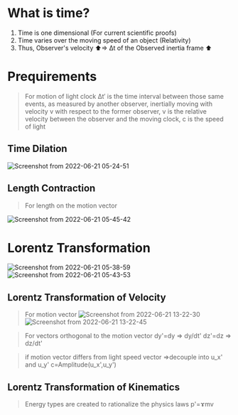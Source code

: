 # What is time?
1. Time is one dimensional (For current scientific proofs)
2. Time varies over the moving speed of an object (Relativity)
3. Thus, Observer's velocity ⬆=> Δt of the Observed inertia frame ⬆
# Prequirements
> For motion of light clock
> Δt′ is the time interval between those same events, as measured by another observer, inertially moving with velocity v with respect to the former observer, v is the relative velocity between the observer and the moving clock, c is the speed of light

## Time Dilation
![Screenshot from 2022-06-21 05-24-51](https://user-images.githubusercontent.com/45451908/174679576-53167eda-dd44-493b-b574-0e70c0900ae7.png)

## Length Contraction
> For length on the motion vector

![Screenshot from 2022-06-21 05-45-42](https://user-images.githubusercontent.com/45451908/174681468-ccab8c12-d833-469b-86f2-2051d459dcab.png)

# Lorentz Transformation
![Screenshot from 2022-06-21 05-38-59](https://user-images.githubusercontent.com/45451908/174680888-c9cbf7a7-4315-4a0b-a0a2-9a8f25679c60.png)
![Screenshot from 2022-06-21 05-43-53](https://user-images.githubusercontent.com/45451908/174681299-2715fda1-cf24-4595-95b0-007bdfc058eb.png)

## Lorentz Transformation of Velocity
> For motion vector
![Screenshot from 2022-06-21 13-22-30](https://user-images.githubusercontent.com/45451908/174722606-844a8bc9-7bb4-4779-9b7b-2022342acf39.png)
![Screenshot from 2022-06-21 13-22-45](https://user-images.githubusercontent.com/45451908/174722634-7a70c6c6-5836-49c0-b7ba-727d89bf828d.png)

> For vectors orthogonal to the motion vector
> dy'=dy => dy/dt'
> dz'=dz => dz/dt'


> if motion vector differs from light speed vector
> =>decouple into u_x' and u_y'
> c=Amplitude(u_x',u_y')
## Lorentz Transformation of Kinematics
> Energy types are created to rationalize the physics laws
> p'=ɤmv
